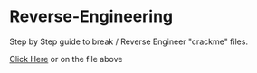 # Reverse-Engineering

Step by Step guide to break / Reverse Engineer "crackme" files.

[Click Here](https://github.com/akhileshbandi/Reverse-Engineering/blob/main/Reverse%20Engineering.pdf) or on the file above
